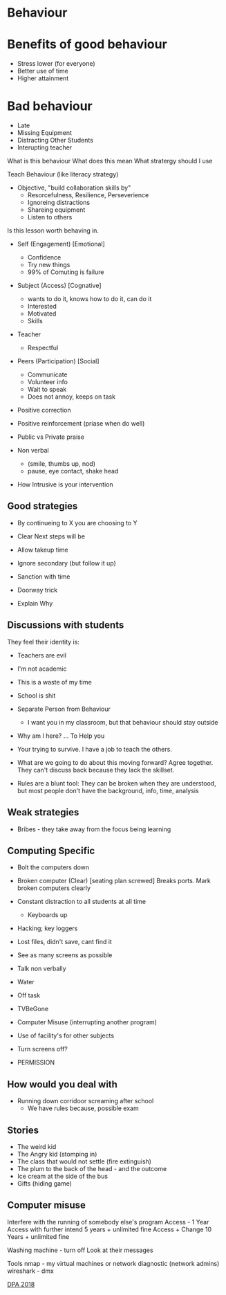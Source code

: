 Behaviour
=========


# Benefits of good behaviour

* Stress lower (for everyone)
* Better use of time
* Higher attainment

# Bad behaviour

* Late
* Missing Equipment
* Distracting Other Students
* Interupting teacher

What is this behaviour
What does this mean
What stratergy should I use

Teach Behaviour (like literacy strategy)
* Objective, "build collaboration skills by"
    * Resorcefulness, Resilience, Perseverience
    * Ignoreing distractions
    * Shareing equipment
    * Listen to others

Is this lesson worth behaving in.

* Self (Engagement) [Emotional]
    * Confidence
    * Try new things
    * 99% of Comuting is failure
* Subject (Access) [Cognative]
    * wants to do it, knows how to do it, can do it
    * Interested
    * Motivated
    * Skills
* Teacher
    * Respectful
* Peers (Participation) [Social]
    * Communicate
    * Volunteer info
    * Wait to speak
    * Does not annoy, keeps on task

* Positive correction
* Positive reinforcement (priase when do well)

* Public vs Private praise
* Non verbal
    * (smile, thumbs up, nod)
    * pause, eye contact, shake head



* How Intrusive is your intervention


## Good strategies

* By continueing to X you are choosing to Y
* Clear Next steps will be
* Allow takeup time
* Ignore secondary (but follow it up)
* Sanction with time
* Doorway trick

* Explain Why


## Discussions with students

They feel their identity is:
* Teachers are evil
* I'm not academic
* This is a waste of my time
* School is shit

* Separate Person from Behaviour
    * I want you in my classroom, but that behaviour should stay outside

* Why am I here? ... To Help you
* Your trying to survive. I have a job to teach the others.
* What are we going to do about this moving forward? Agree together. They can't discuss back because they lack the skillset.
* Rules are a blunt tool: They can be broken when they are understood, but most people don't have the background, info, time, analysis


## Weak strategies

* Bribes - they take away from the focus being learning


## Computing Specific

* Bolt the computers down
* Broken computer (Clear) [seating plan screwed] Breaks ports. Mark broken computers clearly
* Constant distraction to all students at all time
    * Keyboards up
* Hacking; key loggers
* Lost files, didn't save, cant find it
* See as many screens as possible
* Talk non verbally
* Water
* Off task
* TVBeGone
* Computer Misuse (interrupting another program)
* Use of facility's for other subjects

* Turn screens off?

* PERMISSION


## How would you deal with

* Running down corridoor screaming after school
    * We have rules because, possible exam


Stories
-------

* The weird kid
* The Angry kid (stomping in)
* The class that would not settle (fire extinguish)
* The plum to the back of the head - and the outcome
* Ice cream at the side of the bus
* Gifts (hiding game)


Computer misuse
---------------

Interfere with the running of somebody else's program
Access - 1 Year
Access with further intend 5 years + unlimited fine
Access + Change 10 Years + unlimited fine

Washing machine - turn off
Look at their messages

Tools
nmap - my virtual machines or network diagnostic (network admins)
wireshark - dmx

[DPA 2018](http://www.legislation.gov.uk/ukpga/2018/12/pdfs/ukpga_20180012_en.pdf)
